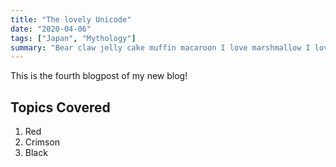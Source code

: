 ```yaml
---
title: "The lovely Unicode"
date: "2020-04-06"
tags: ["Japan", "Mythology"]
summary: "Bear claw jelly cake muffin macaroon I love marshmallow I love. Pudding croissant donut soufflé cake sugar plum halvah. Ice cream tiramisu gummi bears liquorice gummies candy."
---
```


This is the fourth blogpost of my new blog!

## Topics Covered

1. Red
2. Crimson
3. Black
